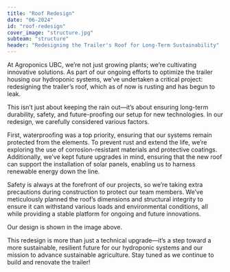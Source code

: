 ```yaml
---
title: "Roof Redesign"
date: "06-2024"
id: "roof-redesign"
cover_image: "structure.jpg"
subteam: "structure"
header: "Redesigning the Trailer's Roof for Long-Term Sustainability"
---
```

At Agroponics UBC, we’re not just growing plants; we’re cultivating innovative solutions. As part of our ongoing efforts to optimize the trailer housing our hydroponic systems, we’ve undertaken a critical project: redesigning the trailer’s roof, which as of now is rusting and has begun to leak. 

This isn’t just about keeping the rain out—it’s about ensuring long-term durability, safety, and future-proofing our setup for new technologies. In our redesign, we carefully considered various factors. 

First, waterproofing was a top priority, ensuring that our systems remain protected from the elements. To prevent rust and extend the life, we’re exploring the use of corrosion-resistant materials and protective coatings. Additionally, we’ve kept future upgrades in mind, ensuring that the new roof can support the installation of solar panels, enabling us to harness renewable energy down the line. 

Safety is always at the forefront of our projects, so we’re taking extra precautions during construction to protect our team members. We’ve meticulously planned the roof’s dimensions and structural integrity to ensure it can withstand various loads and environmental conditions, all while providing a stable platform for ongoing and future innovations. 

Our design is shown in the image above. 

This redesign is more than just a technical upgrade—it’s a step toward a more sustainable, resilient future for our hydroponic systems and our mission to advance sustainable agriculture. Stay tuned as we continue to build and renovate the trailer!